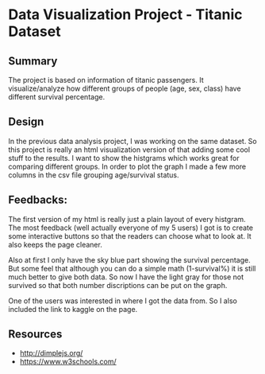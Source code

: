 # Data Visualization Project - Titanic Dataset

## Summary
The project is based on information of titanic passengers. It visualize/analyze how different groups of people (age, sex, class) have different survival percentage.

## Design
In the previous data analysis project, I was working on the same dataset. So this project is really an html visualization version of that adding some cool stuff to the results. I want to show the histgrams which works great for comparing different groups. In order to plot the graph I made a few more columns in the csv file grouping age/survival status.

## Feedbacks:
The first version of my html is really just a plain layout of every histgram. The most feedback (well actually everyone of my 5 users) I got is to create some interactive buttons so that the readers can choose what to look at. It also keeps the page cleaner. 

Also at first I only have the sky blue part showing the survival percentage. But some feel that although you can do a simple math (1-survival%) it is still much better to give both data. So now I have the light gray for those not survived so that both number discriptions can be put on the graph. 

One of the users was interested in where I got the data from. So I also included the link to kaggle on the page.

## Resources
* http://dimplejs.org/
* https://www.w3schools.com/
